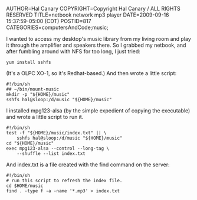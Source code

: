 AUTHOR=Hal Canary
COPYRIGHT=Copyright Hal Canary / ALL RIGHTS RESERVED
TITLE=netbook network mp3 player
DATE=2009-09-16 15:37:59-05:00 (CDT)
POSTID=817
CATEGORIES=computersAndCode;music;

I wanted to access my desktop's music library from my living room and play it through the amplifier and speakers there. So I grabbed my netbook, and after fumbling around with NFS for too long, I just tried:

    yum install sshfs

(It's a OLPC XO-1, so it's Redhat-based.) And then wrote a little script:

    #!/bin/sh
    ## ~/bin/mount-music
    mkdir -p "${HOME}/music"
    sshfs hal@sloop:/d/music "${HOME}/music"

I installed mpg123-alsa (by the simple expedient of copying the executable) and wrote a little script to run it.

    #!/bin/sh
    test -f "${HOME}/music/index.txt" || \
        sshfs hal@sloop:/d/music "${HOME}/music"
    cd "${HOME}/music"
    exec mpg123-alsa --control --long-tag \
        --shuffle --list index.txt

And index.txt is a file created with the find command on the server:

    #!/bin/sh
    # run this script to refresh the index file.
    cd $HOME/music
    find . -type f -a -name '*.mp3' > index.txt
